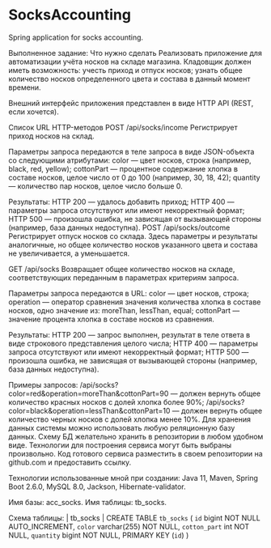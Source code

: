 # SocksAccounting
Spring application for socks accounting.

Выполненное задание:
Что нужно сделать
Реализовать приложение для автоматизации учёта носков на складе магазина. Кладовщик должен иметь возможность:
учесть приход и отпуск носков;
узнать общее количество носков определенного цвета и состава в данный момент времени.

Внешний интерфейс приложения представлен в виде HTTP API (REST, если хочется).

Список URL HTTP-методов
POST /api/socks/income
Регистрирует приход носков на склад.

Параметры запроса передаются в теле запроса в виде JSON-объекта со следующими атрибутами:
color — цвет носков, строка (например, black, red, yellow);
cottonPart — процентное содержание хлопка в составе носков, целое число от 0 до 100 (например, 30, 18, 42);
quantity — количество пар носков, целое число больше 0.

Результаты:
HTTP 200 — удалось добавить приход;
HTTP 400 — параметры запроса отсутствуют или имеют некорректный формат;
HTTP 500 — произошла ошибка, не зависящая от вызывающей стороны (например, база данных недоступна).
POST /api/socks/outcome
Регистрирует отпуск носков со склада. Здесь параметры и результаты аналогичные, но общее количество носков указанного цвета и состава не увеличивается, а уменьшается.

GET /api/socks
Возвращает общее количество носков на складе, соответствующих переданным в параметрах критериям запроса.

Параметры запроса передаются в URL:
color — цвет носков, строка;
operation — оператор сравнения значения количества хлопка в составе носков, одно значение из: moreThan, lessThan, equal;
cottonPart — значение процента хлопка в составе носков из сравнения.

Результаты:
HTTP 200 — запрос выполнен, результат в теле ответа в виде строкового представления целого числа;
HTTP 400 — параметры запроса отсутствуют или имеют некорректный формат;
HTTP 500 — произошла ошибка, не зависящая от вызывающей стороны (например, база данных недоступна).

Примеры запросов:
/api/socks?color=red&operation=moreThan&cottonPart=90 — должен вернуть общее количество красных носков с долей хлопка более 90%;
/api/socks?color=black&operation=lessThan&cottonPart=10 — должен вернуть общее количество черных носков с долей хлопка менее 10%.
Для хранения данных системы можно использовать любую реляционную базу данных. Схему БД желательно хранить в репозитории в любом удобном виде.
Технологии для построения сервиса могут быть выбраны произвольно.
Код готового сервиса разместить в своем репозитории на github.com и предоставить ссылку.



Технологии использованные мной при создании:
Java 11, Maven, Spring Boot 2.6.0, MySQL 8.0, Jackson, Hibernate-validator.

Имя базы: acc_socks.
Имя таблицы: tb_socks.

Схема таблицы: 
| tb_socks | CREATE TABLE `tb_socks` (
  `id` bigint NOT NULL AUTO_INCREMENT,
  `color` varchar(255) NOT NULL,
  `cotton_part` int NOT NULL,
  `quantity` bigint NOT NULL,
  PRIMARY KEY (`id`)
)
